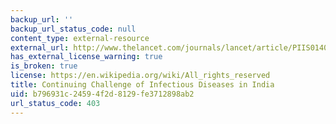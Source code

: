 ```yaml
---
backup_url: ''
backup_url_status_code: null
content_type: external-resource
external_url: http://www.thelancet.com/journals/lancet/article/PIIS0140-6736(10)61265-2/
has_external_license_warning: true
is_broken: true
license: https://en.wikipedia.org/wiki/All_rights_reserved
title: Continuing Challenge of Infectious Diseases in India
uid: b796931c-2459-4f2d-8129-fe3712898ab2
url_status_code: 403
---
```

